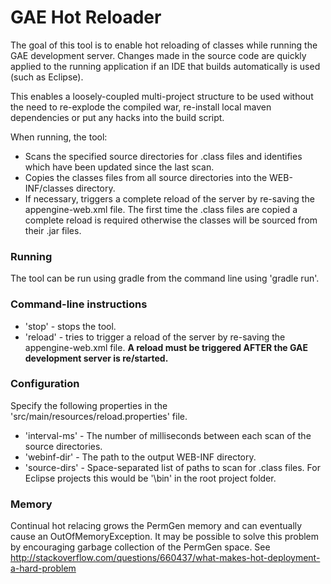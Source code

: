 # GAE Hot Reloader

The goal of this tool is to enable hot reloading of classes while running the GAE development server. Changes made in the source code are quickly applied to the running application if an IDE that builds automatically is used (such as Eclipse).

This enables a loosely-coupled multi-project structure to be used without the need to re-explode the compiled war, re-install local maven dependencies or put any hacks into the build script.

When running, the tool:
* Scans the specified source directories for .class files and identifies which have been updated since the last scan.
* Copies the classes files from all source directories into the WEB-INF/classes directory.
* If necessary, triggers a complete reload of the server by re-saving the appengine-web.xml file. The first time the .class files are copied a complete reload is required otherwise the classes will be sourced from their .jar files.

### Running
The tool can be run using gradle from the command line using 'gradle run'.

### Command-line instructions
* 'stop' - stops the tool.
* 'reload' - tries to trigger a reload of the server by re-saving the appengine-web.xml file. **A reload must be triggered AFTER the GAE development server is re/started.**

### Configuration
Specify the following properties in the 'src/main/resources/reload.properties' file.
* 'interval-ms' - The number of milliseconds between each scan of the source directories.
* 'webinf-dir' - The path to the output WEB-INF directory.
* 'source-dirs' - Space-separated list of paths to scan for .class files. For Eclipse projects this would be '\bin' in the root project folder.

### Memory
Continual hot relacing grows the PermGen memory and can eventually cause an OutOfMemoryException.
It may be possible to solve this problem by encouraging garbage collection of the PermGen space.
See http://stackoverflow.com/questions/660437/what-makes-hot-deployment-a-hard-problem

